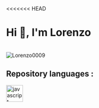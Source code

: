 <<<<<<< HEAD
<h1> Hi 👋, I'm Lorenzo </h1>


<br/>
<a>
<img src="https://github-readme-stats.vercel.app/api?username=Lorenzo0009&show_icons=true&theme=dracula&count_private=true" alt="Lorenzo0009" />
</a>
<br/>

<h2> Repository languages :</h2>

<img src="https://devicons.github.io/devicon/devicon.git/icons/javascript/javascript-original.svg" alt="javascript" width="45" height="45"/> 

<!--
**Lorenzo0009/Lorenzo0009** is a ✨ _special_ ✨ repository because its `README.md` (this file) appears on your GitHub profile.

Here are some ideas to get you started:

- 🔭 I’m currently working on ...
- 🌱 I’m currently learning ...
- 👯 I’m looking to collaborate on ...
- 🤔 I’m looking for help with ...
- 💬 Ask me about ...
- 📫 How to reach me: ...
- 😄 Pronouns: ...
- ⚡ Fun fact: ...
-->
